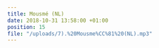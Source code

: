 ```yaml
---
title: Mousmé (NL)
date: 2018-10-31 13:58:00 +01:00
position: 15
file: "/uploads/7).%20Mousme%CC%81%20(NL).mp3"
---
```



